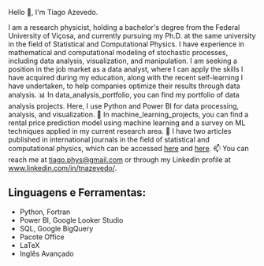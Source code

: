 
Hello 👋, I'm Tiago Azevedo.

I am a research physicist, holding a bachelor's degree from the Federal University of Viçosa, and currently pursuing my Ph.D. at the same university in the field of Statistical and Computational Physics. I have experience in mathematical and computational modeling of stochastic processes, including data analysis, visualization, and manipulation. I am seeking a position in the job market as a data analyst, where I can apply the skills I have acquired during my education, along with the recent self-learning I have undertaken, to help companies optimize their results through data analysis.
📊 In data_analysis_portfolio, you can find my portfolio of data analysis projects. Here, I use Python and Power BI for data processing, analysis, and visualization.
🤖 In machine_learning_projects, you can find a rental price prediction model using machine learning and a survey on ML techniques applied in my current research area.
📑 I have two articles published in international journals in the field of statistical and computational physics, which can be accessed [here](https://iopscience.iop.org/article/10.1088/1742-6596/1483/1/012001) and [here](https://doi.org/10.1016/j.physa.2022.127909).
📫 You can reach me at [tiago.phys@gmail.com](mailto:tiago.phys@gmail.com) or through my LinkedIn profile at www.linkedin.com/in/tnazevedo/.


<!--
**TiagoPhys/TiagoPhys** is a ✨ _special_ ✨ repository because its `README.md` (this file) appears on your GitHub profile.

Here are some ideas to get!
 you started:
** 




- 🔭 I’m currently working on ...
- 🌱 I’m currently learning ...
- 👯 I’m looking to collaborate on ...
- 🤔 I’m looking for help with ...
- 💬 Ask me about ...
- 📫 How to reach me: ...
- 😄 Pronouns: ...
- co Fun fact: ...
-->

## Linguagens e Ferramentas:
- Python, Fortran
- Power BI, Google Looker Studio
- SQL, Google BigQuery
- Pacote Office
- LaTeX
- Inglês Avançado
